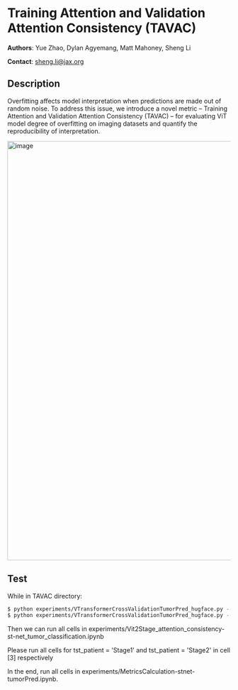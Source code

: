 # **Training Attention and Validation Attention Consistency (TAVAC)**

**Authors**: Yue Zhao, Dylan Agyemang, Matt Mahoney, Sheng Li


  **Contact**: sheng.li@jax.org


## Description 
Overfitting affects model interpretation when predictions are made out of random noise. To address this issue, we introduce a novel metric – Training Attention and Validation Attention Consistency (TAVAC) – for evaluating ViT model degree of overfitting on imaging datasets and quantify the reproducibility of interpretation.

<img width="946" alt="image" src="https://github.com/LabShengLi/TAVAC/assets/8755378/fe2aa47a-be5b-4796-bc5c-cd12cac0a967">

## Test

While in TAVAC directory:

```sh
$ python experiments/VTransformerCrossValidationTumorPred_hugface.py --patient_id 0
$ python experiments/VTransformerCrossValidationTumorPred_hugface.py --patient_id 1
```
Then we can run all cells in experiments/Vit2Stage_attention_consistency-st-net_tumor_classification.ipynb

Please run all cells for tst_patient = 'Stage1' and tst_patient = 'Stage2' in cell [3] respectively

In the end, run all cells in experiments/MetricsCalculation-stnet-tumorPred.ipynb. 


